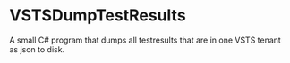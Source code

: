 # VSTSDumpTestResults
A small C# program that dumps all testresults that are in one VSTS tenant as json to disk.
